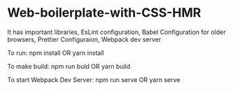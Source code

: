 # Web-boilerplate-with-CSS-HMR
It has important libraries, EsLint configuration, Babel Configuration for older browsers, Prettier Configuraion, Webpack dev server

To run:
npm install 
OR
yarn install

To make build:
npm run buld
OR
yarn build

To start Webpack Dev Server:
npm run serve
OR
yarn serve
